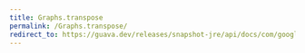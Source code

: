 ```yaml
---
title: Graphs.transpose
permalink: /Graphs.transpose/
redirect_to: https://guava.dev/releases/snapshot-jre/api/docs/com/google/common/graph/Graphs.html#transpose-com.google.common.graph.Graph-
---
```

